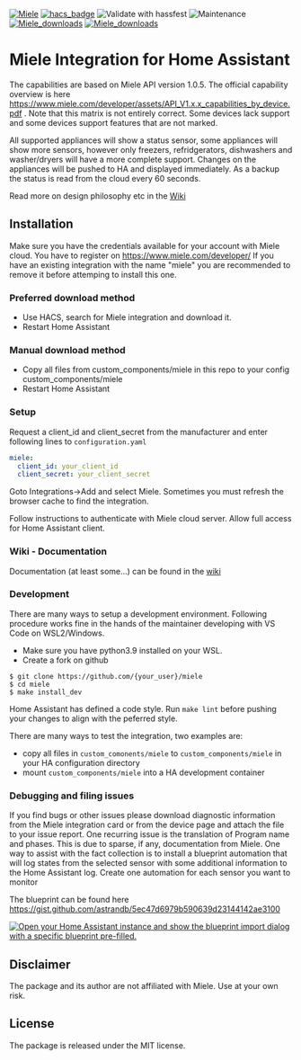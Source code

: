 [![Miele](https://img.shields.io/github/v/release/astrandb/miele)](https://github.com/astrandb/miele/releases/latest) [![hacs_badge](https://img.shields.io/badge/HACS-Default-blue.svg)](https://github.com/hacs/integration) ![Validate with hassfest](https://github.com/astrandb/miele/workflows/Validate%20with%20hassfest/badge.svg) ![Maintenance](https://img.shields.io/maintenance/yes/2022.svg) [![Miele_downloads](https://img.shields.io/github/downloads/astrandb/miele/total)](https://github.com/astrandb/miele) [![Miele_downloads](https://img.shields.io/github/downloads/astrandb/miele/latest/total)](https://github.com/astrandb/miele)

# Miele Integration for Home Assistant


The capabilities are based on Miele API version 1.0.5. The official capability overview is here https://www.miele.com/developer/assets/API_V1.x.x_capabilities_by_device.pdf . Note that this matrix is not entirely correct. Some devices lack support and some devices support features that are not marked.

All supported appliances will show a status sensor, some appliances will show more sensors, however only freezers, refridgerators, dishwashers and washer/dryers will have a more complete support. Changes on the appliances will be pushed to HA and displayed immediately. As a backup the status is read from the cloud every 60 seconds.

Read more on design philosophy etc in the [Wiki](https://github.com/astrandb/miele/wiki)

## Installation

Make sure you have the credentials available for your account with Miele cloud. You have to register on https://www.miele.com/developer/
If you have an existing integration with the name "miele" you are recommended to remove it before attemping to install this one.

### Preferred download method

- Use HACS, search for Miele integration and download it.
- Restart Home Assistant

### Manual download method

- Copy all files from custom_components/miele in this repo to your config custom_components/miele
- Restart Home Assistant

### Setup

Request a client_id and client_secret from the manufacturer and
enter following lines to `configuration.yaml`

```yaml
miele:
  client_id: your_client_id
  client_secret: your_client_secret
```

Goto Integrations->Add and select Miele. Sometimes you must refresh the browser cache to find the integration.

Follow instructions to authenticate with Miele cloud server. Allow full access for Home Assistant client.

### Wiki - Documentation

Documentation (at least some...) can be found in the [wiki](https://github.com/astrandb/miele/wiki)

### Development

There are many ways to setup a development environment.
Following procedure works fine in the hands of the maintainer developing with VS Code on WSL2/Windows.

- Make sure you have python3.9 installed on your WSL.
- Create a fork on github

```
$ git clone https://github.com/{your_user}/miele
$ cd miele
$ make install_dev
```

Home Assistant has defined a code style. Run `make lint` before pushing your changes to align with the peferred style.

There are many ways to test the integration, two examples are:

- copy all files in `custom_comonents/miele` to `custom_components/miele` in your HA configuration directory
- mount `custom_components/miele` into a HA development container

### Debugging and filing issues

If you find bugs or other issues please download diagnostic information from the Miele integration card or from the device page and attach the file to your issue report.
One recurring issue is the translation of Program name and phases. This is due to sparse, if any, documentation from Miele. One way to assist with the fact collection is to install a blueprint automation that will log states from the selected sensor with some additional information to the Home Assistant log. Create one automation for each sensor you want to monitor

The blueprint can be found here https://gist.github.com/astrandb/5ec47d6979b590639d23144142ae3100

[![Open your Home Assistant instance and show the blueprint import dialog with a specific blueprint pre-filled.](https://my.home-assistant.io/badges/blueprint_import.svg)](https://my.home-assistant.io/redirect/blueprint_import/?blueprint_url=https%3A%2F%2Fgist.github.com%2Fastrandb%2F5ec47d6979b590639d23144142ae3100)

## Disclaimer

The package and its author are not affiliated with Miele. Use at your own risk.

## License

The package is released under the MIT license.
